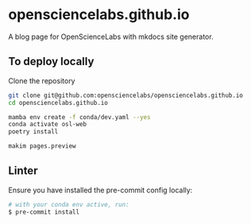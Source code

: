 # opensciencelabs.github.io

A blog page for OpenScienceLabs with mkdocs site generator.

## To deploy locally

Clone the repository

```bash
git clone git@github.com:opensciencelabs/opensciencelabs.github.io
cd opensciencelabs.github.io
```

```bash
mamba env create -f conda/dev.yaml --yes
conda activate osl-web
poetry install
```

```bash
makim pages.preview
```

## Linter

Ensure you have installed the pre-commit config locally:

```bash
# with your conda env active, run:
$ pre-commit install
```
